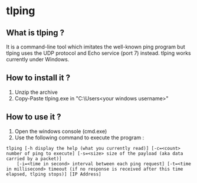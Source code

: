 # tlping

## What is tlping ?

It is a command-line tool which imitates the well-known ping program but tlping uses the UDP protocol and Echo service (port 7) instead. tlping works currently under Windows.

## How to install it ?

1. Unzip the archive
2. Copy-Paste tlping.exe in "C:\Users\<your windows username>\"

## How to use it ?

1. Open the windows console (cmd.exe)
2. Use the following command to execute the program :

```shell
tlping [-h display the help (what you currently read)] [-c=<count> number of ping to execute] [-s=<size> size of the payload (aka data carried by a packet)]
	[-i=<time in second> interval between each ping request] [-t=<time in millisecond> timeout (if no response is received after this time elapsed, tlping stops)] [IP Address]
```